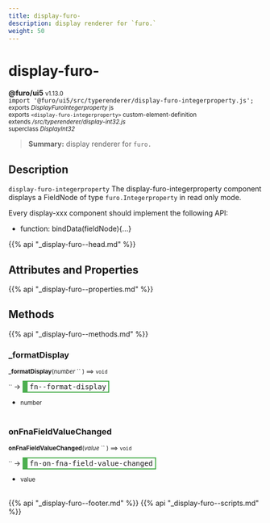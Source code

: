 ```yaml
---
title: display-furo-
description: display renderer for `furo.`
weight: 50
---
```


# display-furo-
**@furo/ui5** <small>v1.13.0</small>
<br>`import '@furo/ui5/src/typerenderer/display-furo-integerproperty.js';`<small>
<br>exports *DisplayFuroIntegerproperty* js
<br>exports `<display-furo-integerproperty>` custom-element-definition
<br>extends */src/typerenderer/display-int32.js*
<br>superclass *DisplayInt32*</small>

> **Summary:** display renderer for `furo.`

## Description

`display-furo-integerproperty`
The display-furo-integerproperty component displays a FieldNode of type `furo.Integerproperty` in read only mode.

Every display-xxx component should implement the following API:
- function: bindData(fieldNode){...}

{{% api "_display-furo--head.md" %}}

## Attributes and Properties
{{% api "_display-furo--properties.md" %}}






## Methods
{{% api "_display-furo--methods.md" %}}


### **_formatDisplay**
<small>**_formatDisplay**(*number* `` ) ⟹ `void`</small>

<small>`` </small> →
<span  style="border-width:2px 2px 2px 10px; border-style: solid;border-color:  rgb(76, 175, 80);font-family:monospace; padding:2px 4px;">fn--format-display</span>



- <small>number </small>
<br><br>

### **onFnaFieldValueChanged**
<small>**onFnaFieldValueChanged**(*value* `` ) ⟹ `void`</small>

<small>`` </small> →
<span  style="border-width:2px 2px 2px 10px; border-style: solid;border-color:  rgb(76, 175, 80);font-family:monospace; padding:2px 4px;">fn-on-fna-field-value-changed</span>



- <small>value </small>
<br><br>





{{% api "_display-furo--footer.md" %}}
{{% api "_display-furo--scripts.md" %}}
